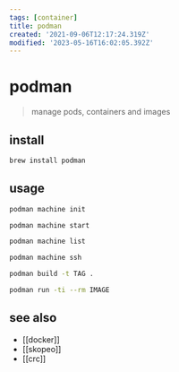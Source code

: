 ```yaml
---
tags: [container]
title: podman
created: '2021-09-06T12:17:24.319Z'
modified: '2023-05-16T16:02:05.392Z'
---
```


# podman

> manage pods, containers and images

## install

```sh
brew install podman
```

## usage

```sh
podman machine init

podman machine start

podman machine list

podman machine ssh

podman build -t TAG .

podman run -ti --rm IMAGE
```

## see also

- [[docker]]
- [[skopeo]]
- [[crc]]
